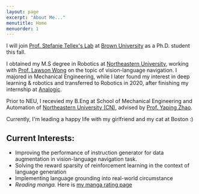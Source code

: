 ```yaml
---
layout: page
excerpt: "About Me..."
menutitle: Home
menuorder: 1
---
```

I will join [Prof. Stefanie Tellex's Lab](https://h2r.cs.brown.edu/people/) at [Brown University](https://www.brown.edu/) as a Ph.D. student this fall.

I obtained my M.S degree in Robotics at [Northeastern University](https://www.northeastern.edu/), working with [Prof. Lawson Wong](https://www.khoury.northeastern.edu/people/lawson-wong/) on the topic of vision-language navigation. I majored in Mechanical Engineering, while I later found my interest in deep learning & robotics and transferred to Robotics in 2020, after finishing my internship at [Analogic](https://www.analogic.com/).

Prior to NEU, I recevied my B.Eng at School of Mechanical Engineering and Automation of [Northeastern University (CN)](http://english.neu.edu.cn/), advised by [Prof. Yaping Zhao](http://www.me.neu.edu.cn/2015/1105/c3344a55926/pagem.htm).

Currently, I'm leading a happy life with my girlfriend and my cat at Boston :)
## Current Interests:

- Improving the performance of instruction generator for data augmentation in vision-language navigation task.
- Solving the reward sparsity of reinforcement learning in the context of language generation
- Implementing language grounding into real-world circumstance
- *Reading manga.* Here is [my manga rating page](https://butternut-bagpipe-9e8.notion.site/Manga-ff90216138c54dadbd48a88221c330c1)

